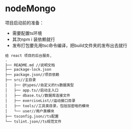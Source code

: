 # nodeMongo
项目启动前的准备：

- 需要配置ts环境
- 其次npm i 装依赖就行
- 发布打包要先用tsc命令编译，把build文件夹的发布出去就行

~~~~~~~~~~~~
给 react 项目的后台服务,   
.
├── README.md //说明文档
├── package-lock.json
├── package.json//项目依赖
├── src//主目录
│   ├── @types//自定义的ts数据类型
│   ├── app.ts//启动主入口
│   ├── dbase.ts//数据库连接文件
│   ├── exerciseList//运动接口目录
│   ├── tools//工具类目录，包括加密啥的模块
│   └── user//用户类模块
├── tsconfig.json//ts配置
└── tslint.json//ts规范文件

~~~~~~~~~~~~
